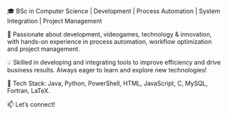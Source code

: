 🎓 BSc in Computer Science | Development | Process Automation | System Integration | Project Management

🚀 Passionate about development, videogames, technology & innovation, with hands-on experience in process automation, workflow optimization and project management.

💡 Skilled in developing and integrating tools to improve efficiency and drive business results. Always eager to learn and explore new technologies!

🔧 Tech Stack: Java, Python, PowerShell, HTML, JavaScript, C, MySQL, Fortran, LaTeX.

📫 Let’s connect!
